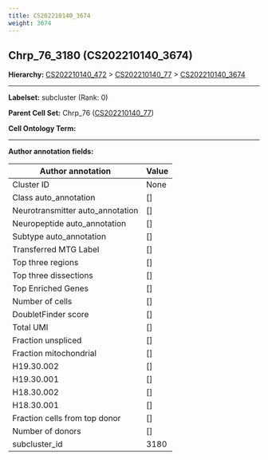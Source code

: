 ```yaml
---
title: CS202210140_3674
weight: 3674
---
```

## Chrp_76_3180 (CS202210140_3674)
<b>Hierarchy: </b>
[CS202210140_472](../CS202210140_472) >
[CS202210140_77](../CS202210140_77) >
[CS202210140_3674](../CS202210140_3674)

---


**Labelset:** subcluster (Rank: 0)

**Parent Cell Set:** Chrp_76 ([CS202210140_77](../CS202210140_77))



**Cell Ontology Term:** 

[MARKER GENES.]: #


---

[TRANSFERRED ANNOTATIONS.]: #


[AUTHOR ANNOTATION FIELDS.]: #


**Author annotation fields:**

| Author annotation | Value |
|-------------------|-------|
|Cluster ID|None|
|Class auto_annotation|[]|
|Neurotransmitter auto_annotation|[]|
|Neuropeptide auto_annotation|[]|
|Subtype auto_annotation|[]|
|Transferred MTG Label|[]|
|Top three regions|[]|
|Top three dissections|[]|
|Top Enriched Genes|[]|
|Number of cells|[]|
|DoubletFinder score|[]|
|Total UMI|[]|
|Fraction unspliced|[]|
|Fraction mitochondrial|[]|
|H19.30.002|[]|
|H19.30.001|[]|
|H18.30.002|[]|
|H18.30.001|[]|
|Fraction cells from top donor|[]|
|Number of donors|[]|
|subcluster_id|3180|
